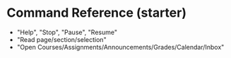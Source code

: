 # Command Reference (starter)
- "Help", "Stop", "Pause", "Resume"
- "Read page/section/selection"
- "Open Courses/Assignments/Announcements/Grades/Calendar/Inbox"
